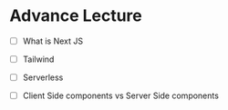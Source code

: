 # Advance Lecture

- [ ] What is Next JS
- [ ] Tailwind

- [ ] Serverless
- [ ] Client Side components vs Server Side components
